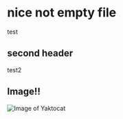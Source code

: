 # nice not empty file

test

## second header

test2

## Image!!

![Image of Yaktocat](https://octodex.github.com/images/yaktocat.png)
